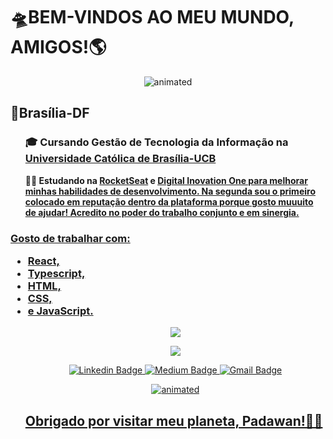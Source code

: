 <h1><b>🛸BEM-VINDOS AO MEU MUNDO, AMIGOS!🌎</b></h1>

<p align="center">
  <img src="https://media.giphy.com/media/jARan3OBfJENnQokBZ/giphy.gif" alt="animated" />
</p>
<p><h2><b>📌Brasília-DF</b></h2></p>
  <p><ul><h3><b>🎓 Cursando <b> Gestão de Tecnologia da Informação </b> na <a href="https://ucb.catolica.edu.br/">Universidade Católica de Brasília-UCB</b></a></ul></p>
  <p><ul><b>👨‍💻 Estudando na <a href="https://app.rocketseat.com.br/">RocketSeat</a></u> e <u><a href="https://web.digitalinnovation.one/">Digital Inovation One</a> para melhorar minhas habilidades de desenvolvimento.
Na segunda sou o primeiro colocado em reputação dentro da plataforma porque gosto muuuito de ajudar! Acredito no poder do trabalho conjunto e em sinergia.</b></h3></ul>
  </p>
<p><h3><b>Gosto de trabalhar com:</p>
 <ul><li>React, 
     <li>Typescript,
     <li>HTML,
     <li>CSS,
     <li>e  JavaScript.</li></b></h3><ul>

<p align="center">
  <img align="center" src="https://github-readme-stats.vercel.app/api?username=Guedesou&show_icons=true&theme=highcontrast"> 
</p>

<p align="center">
  <img align="center" src="https://github-readme-stats.vercel.app/api/top-langs/?username=Guedesou&layout=compact&theme=highcontrast"> 
</p>

<p align="center">
<a href="https://www.linkedin.com/in/guedesou/" target="blank"><img alt="Linkedin Badge" src="https://img.shields.io/badge/-Thiago%20Guedes-black?style=flat-square&logo=Linkedin&logoColor=white&link=https://www.linkedin.com/in/guedesou/"/></a>
 <a href="https://medium.com/@sradtsor" target="blank"><img alt="Medium Badge" src="https://img.shields.io/badge/-Thiago%20Guedes-black?style=flat-square&logo=Medium&logoColor=white&link=https://medium.com/@sradtsor"/></a>
<a href="mailto:sradtsor@gmail.com" target="blank"><img alt="Gmail Badge" src="https://img.shields.io/badge/-sradtsor@gmail.com-black?style=flat-square&logo=Gmail&logoColor=orange&link=mailto:sradtsor@gmail.com"/></a>
</p>

<p align="center">
<img src="https://media0.giphy.com/media/VTtANKl0beDFQRLDTh/giphy.gif?cid=ecf05e47xjqleacp3bla5o77tk5yfaywkxzqfiw0jvth4hmo&rid=giphy.gif" alt="animated" /> 
  </p>
  
<b><h2>Obrigado por visitar meu planeta, Padawan!👨‍🚀 </h2></b>
